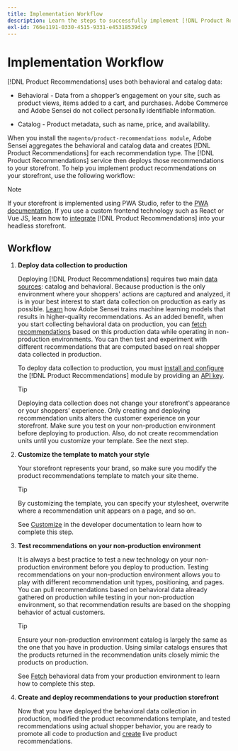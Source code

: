 ```yaml
---
title: Implementation Workflow
description: Learn the steps to successfully implement [!DNL Product Recommendations] on your storefront.
exl-id: 766e1191-0330-4515-9331-e45318539dc9
---
```

# Implementation Workflow

[!DNL Product Recommendations] uses both behavioral and catalog data:

- Behavioral - Data from a shopper’s engagement on your site, such as product views, items added to a cart, and purchases. Adobe Commerce and Adobe Sensei do not collect personally identifiable information.

- Catalog - Product metadata, such as name, price, and availability.

When you install the `magento/product-recommendations module`, Adobe Sensei aggregates the behavioral and catalog data and creates [!DNL Product Recommendations] for each recommendation type. The [!DNL Product Recommendations] service then deploys those recommendations to your storefront. To help you implement product recommendations on your storefront, use the following workflow:

>[!NOTE]
>
> If your storefront is implemented using PWA Studio, refer to the [PWA documentation](https://developer.adobe.com/commerce/pwa-studio/integrations/product-recommendations/). If you use a custom frontend technology such as React or Vue JS, learn how to [integrate](headless.md) [!DNL Product Recommendations] into your headless storefront.

## Workflow

1. **Deploy data collection to production**

   Deploying [!DNL Product Recommendations] requires two main [data sources](type.md): catalog and behavioral. Because production is the only environment where your shoppers' actions are captured and analyzed, it is in your best interest to start data collection on production as early as possible. [Learn](behavioral-data.md) how Adobe Sensei trains machine learning models that results in higher-quality recommendations. As an added benefit, when you start collecting behavioral data on production, you can [fetch recommendations](verify.md) based on this production data while operating in non-production environments. You can then test and experiment with different recommendations that are computed based on real shopper data collected in production.

   To deploy data collection to production, you must [install and configure](install-configure.md) the [!DNL Product Recommendations] module by providing an [API key](https://docs.magento.com/user-guide/system/saas.html#apikey).

   >[!TIP]
   >
   > Deploying data collection does not change your storefront's appearance or your shoppers' experience. Only creating and deploying recommendation units alters the customer experience on your storefront. Make sure you test on your non-production environment before deploying to production. Also, do not create recommendation units until you customize your template. See the next step.

1. **Customize the template to match your style**

   Your storefront represents your brand, so make sure you modify the product recommendations template to match your site theme.

   >[!TIP]
   >
   > By customizing the template, you can specify your stylesheet, overwrite where a recommendation unit appears on a page, and so on.

   See [Customize](https://devdocs.magento.com/recommendations/customize.html) in the developer documentation to learn how to complete this step.

1. **Test recommendations on your non-production environment**

   It is always a best practice to test a new technology on your non-production environment before you deploy to production. Testing recommendations on your non-production environment allows you to play with different recommendation unit types, positioning, and pages. You can pull recommendations based on behavioral data already gathered on production while testing in your non-production environment, so that recommendation results are based on the shopping behavior of actual customers.

   >[!TIP]
   >
   > Ensure your non-production environment catalog is largely the same as the one that you have in production. Using similar catalogs ensures that the products returned in the recommendation units closely mimic the products on production.

   See [Fetch](staging-environment.md) behavioral data from your production environment to learn how to complete this step.

1. **Create and deploy recommendations to your production storefront**

   Now that you have deployed the behavioral data collection in production, modified the product recommendations template, and tested recommendations using actual shopper behavior, you are ready to promote all code to production and [create](create.md) live product recommendations.
